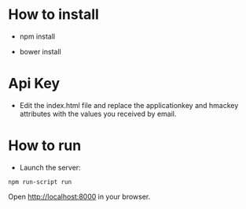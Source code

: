 # How to install
- npm install

- bower install


# Api Key
- Edit the index.html file and replace the applicationkey and hmackey attributes with the values you received by email.


# How to run
- Launch the server:  

```npm run-script run```
            
Open [http://localhost:8000](http://localhost:8000) in your browser.
